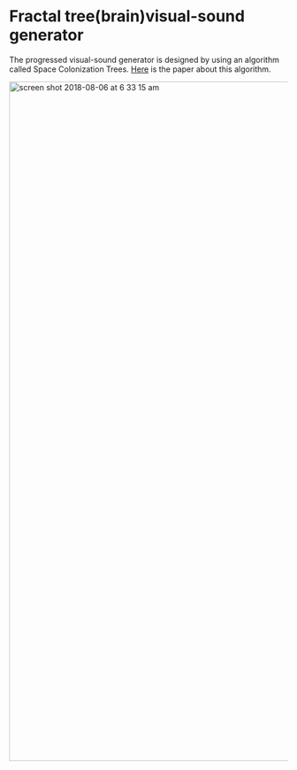 # Fractal tree(brain)visual-sound generator

The progressed visual-sound generator is designed by using an algorithm called Space Colonization Trees. [Here](http://algorithmicbotany.org/papers/colonization.egwnp2007.large.pdf) is the paper about this algorithm.


<img width="1227" alt="screen shot 2018-08-06 at 6 33 15 am" src="https://user-images.githubusercontent.com/41480919/43726013-0609e35e-996c-11e8-84b7-fb5c900ee341.png">

